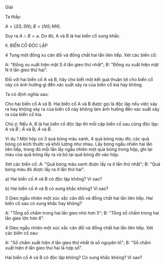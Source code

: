 Giải

Ta thấy:

$A = \{SS ; SN\}; B = \{NS ; NN\}.$

Suy ra $A \cap B = \varnothing$. Do đó, A và B là hai biến cố xung khắc.

II. BIẾN CỐ ĐỘC LẬP

4 Tung một đồng xu cân đối và đồng chất hai lần liên tiếp. Xét các biến cố:

A: "Đồng xu xuất hiện mặt S ở lần gieo thứ nhất";
B: "Đồng xu xuất hiện mặt N ở lần gieo thứ hai".

Đối với hai biến cố A và B, hãy cho biết một kết quả thuận lợi cho biến cố này có ảnh hưởng gì đến xác suất xảy ra của biến cố kia hay không.

Ta có định nghĩa sau:

Cho hai biến cố A và B. Hai biến cố A và B được gọi là độc lập nếu việc xảy ra hay không xảy ra của biến cố này không làm ảnh hưởng đến xác suất xảy ra của biến cố kia.

Chú ý: Nếu A, B là hai biến cố độc lập thì mỗi cặp biến cố sau cũng độc lập: A và $\bar{B}$ ; $\bar{A}$ và B; $\bar{A}$ và $\bar{B}$.

Ví dụ 1 Một hộp có 3 quả bóng màu xanh, 4 quả bóng màu đỏ; các quả bóng có kích thước và khối lượng như nhau. Lấy bóng ngẫu nhiên hai lần liên tiếp, trong đó mỗi lần lấy ngẫu nhiên một quả bóng trong hộp, ghi lại màu của quả bóng lấy ra và bỏ lại quả bóng đó vào hộp.

Xét các biến cố:
A: "Quả bóng màu xanh được lấy ra ở lần thứ nhất";
B: "Quả bóng màu đỏ được lấy ra ở lần thứ hai".

a) Hai biến cố A và B có độc lập không? Vì sao?

b) Hai biến cố A và B có xung khắc không? Vì sao?

3 Gieo ngẫu nhiên một xúc xắc cân đối và đồng chất hai lần liên tiếp. Hai biến cố sau có xung khắc hay không?

A: "Tổng số chấm trong hai lần gieo nhỏ hơn 5";
B: "Tổng số chấm trong hai lần gieo lớn hơn 6".

4 Gieo ngẫu nhiên một xúc xắc cân đối và đồng chất hai lần liên tiếp. Xét các biến cố sau:

A: "Số chấm xuất hiện ở lần gieo thứ nhất là số nguyên tố";
B: "Số chấm xuất hiện ở lần gieo thứ hai là hợp số".

Hai biến cố A và B có độc lập không? Có xung khắc không? Vì sao?